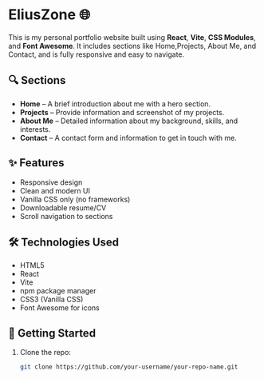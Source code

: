 # EliusZone 🌐

This is my personal portfolio website built using **React**, **Vite**, **CSS Modules**, and **Font Awesome**. It includes sections like Home,Projects, About Me, and Contact, and is fully responsive and easy to navigate.


## 🔍 Sections

- **Home** – A brief introduction about me with a hero section.
- **Projects** – Provide information and screenshot of my projects.
- **About Me** – Detailed information about my background, skills, and interests.
- **Contact** – A contact form and information to get in touch with me.

## ✨ Features

- Responsive design
- Clean and modern UI
- Vanilla CSS only (no frameworks)
- Downloadable resume/CV
- Scroll navigation to sections

## 🛠️ Technologies Used

- HTML5
- React
- Vite
- npm package manager
- CSS3 (Vanilla CSS)
- Font Awesome for icons

## 🚀 Getting Started

1. Clone the repo:
   ```bash
   git clone https://github.com/your-username/your-repo-name.git
